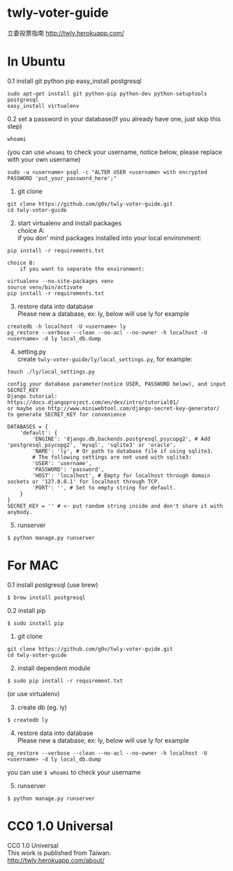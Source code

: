 twly-voter-guide
================

立委投票指南 http://twly.herokuapp.com/     

In Ubuntu
=================
0.1 install git python pip easy_install postgresql
```
sudo apt-get install git python-pip python-dev python-setuptools postgresql
easy_install virtualenv
```

0.2 set a password in your database(If you already have one, just skip this step) 
```
whoami
```

(you can use `whoami` to check your username, notice <username> below, please replace with your own username)

```
sudo -u <username> psql -c "ALTER USER <username> with encrypted PASSWORD 'put_your_password_here';"
```

1. git clone
```
git clone https://github.com/g0v/twly-voter-guide.git       
cd twly-voter-guide
```

2. start virtualenv and install packages        
    choice A:       
        if you don' mind packages installed into your local environment:        

```
pip install -r requirements.txt     
```

    choice B:       
        if you want to separate the environment:        

```
virtualenv --no-site-packages venv      
source venv/bin/activate        
pip install -r requirements.txt     
```

3. restore data into database       
    Please new a database, ex: ly, below will use ly for example
```
createdb -h localhost -U <username> ly
pg_restore --verbose --clean --no-acl --no-owner -h localhost -U <username> -d ly local_db.dump
```

4. setting.py  
    create `twly-voter-guide/ly/local_settings.py`, for example:

```
touch ./ly/local_settings.py
```

    config your database parameter(notice USER, PASSWORD below), and input SECRET_KEY              
    Django tutorial: https://docs.djangoproject.com/en/dev/intro/tutorial01/        
    or maybe use http://www.miniwebtool.com/django-secret-key-generator/ to generate SECRET_KEY for convenience				

```
DATABASES = {
    'default': {
        'ENGINE': 'django.db.backends.postgresql_psycopg2', # Add 'postgresql_psycopg2', 'mysql', 'sqlite3' or 'oracle'.
        'NAME': 'ly', # Or path to database file if using sqlite3.
        # The following settings are not used with sqlite3:
        'USER': 'username',
        'PASSWORD': 'password',
        'HOST': 'localhost', # Empty for localhost through domain sockets or '127.0.0.1' for localhost through TCP.
        'PORT': '', # Set to empty string for default.
    }
}
SECRET_KEY = '' # <- put random string inside and don't share it with anybody.
```

5. runserver
```
$ python manage.py runserver
```


For MAC
=================
0.1 install postgresql (use brew)
```
$ brew install postgresql
```
0.2 install pip
```
$ sudo install pip 
```


1. git clone
```
git clone https://github.com/g0v/twly-voter-guide.git       
cd twly-voter-guide
```
2. install dependent module
```
$ sudo pip install -r requirement.txt
```
(or use virtualenv)

3. create db (eg. ly)
```
$ createdb ly
```

4. restore data into database       
Please new a database, ex: ly, below will use ly for example
```
pg_restore --verbose --clean --no-acl --no-owner -h localhost -U <username> -d ly local_db.dump
```
you can use `$ whoami` to check your username

5. runserver
```
$ python manage.py runserver
```

CC0 1.0 Universal
=================
CC0 1.0 Universal       
This work is published from Taiwan.     
http://twly.herokuapp.com/about/
